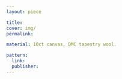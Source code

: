 ```yaml
---
layout: piece

title: 
cover: img/
permalink: 

material: 10ct canvas, DMC tapestry wool. 

pattern: 
  link: 
  publisher: 
---
```

